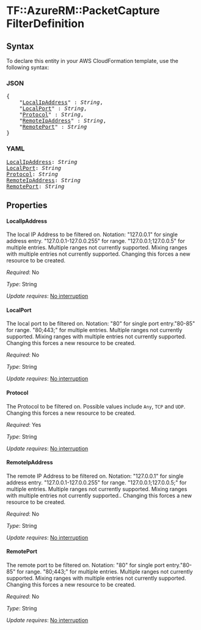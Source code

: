 # TF::AzureRM::PacketCapture FilterDefinition

## Syntax

To declare this entity in your AWS CloudFormation template, use the following syntax:

### JSON

<pre>
{
    "<a href="#localipaddress" title="LocalIpAddress">LocalIpAddress</a>" : <i>String</i>,
    "<a href="#localport" title="LocalPort">LocalPort</a>" : <i>String</i>,
    "<a href="#protocol" title="Protocol">Protocol</a>" : <i>String</i>,
    "<a href="#remoteipaddress" title="RemoteIpAddress">RemoteIpAddress</a>" : <i>String</i>,
    "<a href="#remoteport" title="RemotePort">RemotePort</a>" : <i>String</i>
}
</pre>

### YAML

<pre>
<a href="#localipaddress" title="LocalIpAddress">LocalIpAddress</a>: <i>String</i>
<a href="#localport" title="LocalPort">LocalPort</a>: <i>String</i>
<a href="#protocol" title="Protocol">Protocol</a>: <i>String</i>
<a href="#remoteipaddress" title="RemoteIpAddress">RemoteIpAddress</a>: <i>String</i>
<a href="#remoteport" title="RemotePort">RemotePort</a>: <i>String</i>
</pre>

## Properties

#### LocalIpAddress

The local IP Address to be filtered on. Notation: "127.0.0.1" for single address entry. "127.0.0.1-127.0.0.255" for range. "127.0.0.1;127.0.0.5" for multiple entries. Multiple ranges not currently supported. Mixing ranges with multiple entries not currently supported. Changing this forces a new resource to be created.

_Required_: No

_Type_: String

_Update requires_: [No interruption](https://docs.aws.amazon.com/AWSCloudFormation/latest/UserGuide/using-cfn-updating-stacks-update-behaviors.html#update-no-interrupt)

#### LocalPort

The local port to be filtered on. Notation: "80" for single port entry."80-85" for range. "80;443;" for multiple entries. Multiple ranges not currently supported. Mixing ranges with multiple entries not currently supported. Changing this forces a new resource to be created.

_Required_: No

_Type_: String

_Update requires_: [No interruption](https://docs.aws.amazon.com/AWSCloudFormation/latest/UserGuide/using-cfn-updating-stacks-update-behaviors.html#update-no-interrupt)

#### Protocol

The Protocol to be filtered on. Possible values include `Any`, `TCP` and `UDP`. Changing this forces a new resource to be created.

_Required_: Yes

_Type_: String

_Update requires_: [No interruption](https://docs.aws.amazon.com/AWSCloudFormation/latest/UserGuide/using-cfn-updating-stacks-update-behaviors.html#update-no-interrupt)

#### RemoteIpAddress

The remote IP Address to be filtered on. Notation: "127.0.0.1" for single address entry. "127.0.0.1-127.0.0.255" for range. "127.0.0.1;127.0.0.5;" for multiple entries. Multiple ranges not currently supported. Mixing ranges with multiple entries not currently supported.. Changing this forces a new resource to be created.

_Required_: No

_Type_: String

_Update requires_: [No interruption](https://docs.aws.amazon.com/AWSCloudFormation/latest/UserGuide/using-cfn-updating-stacks-update-behaviors.html#update-no-interrupt)

#### RemotePort

The remote port to be filtered on. Notation: "80" for single port entry."80-85" for range. "80;443;" for multiple entries. Multiple ranges not currently supported. Mixing ranges with multiple entries not currently supported. Changing this forces a new resource to be created.

_Required_: No

_Type_: String

_Update requires_: [No interruption](https://docs.aws.amazon.com/AWSCloudFormation/latest/UserGuide/using-cfn-updating-stacks-update-behaviors.html#update-no-interrupt)

